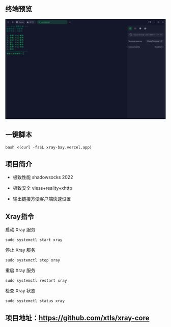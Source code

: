 ## 终端预览

![preview](image.png)

## 一键脚本
```
bash <(curl -fsSL xray-bay.vercel.app)
```

## 项目简介

- 极致性能 shadowsocks 2022

- 极致安全 vless+reality+xhttp

- 输出链接方便客户端快速设置


## Xray指令
启动 Xray 服务
```
sudo systemctl start xray
```
停止 Xray 服务
```
sudo systemctl stop xray
```
重启 Xray 服务
```
sudo systemctl restart xray
```
检查 Xray 状态
```
sudo systemctl status xray
```




## 项目地址：https://github.com/xtls/xray-core


